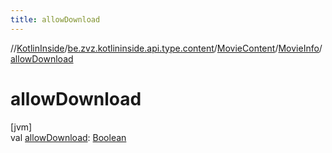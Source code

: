 ```yaml
---
title: allowDownload
---
```

//[KotlinInside](../../../../index.html)/[be.zvz.kotlininside.api.type.content](../../index.html)/[MovieContent](../index.html)/[MovieInfo](index.html)/[allowDownload](allow-download.html)



# allowDownload



[jvm]\
val [allowDownload](allow-download.html): [Boolean](https://kotlinlang.org/api/latest/jvm/stdlib/kotlin/-boolean/index.html)





